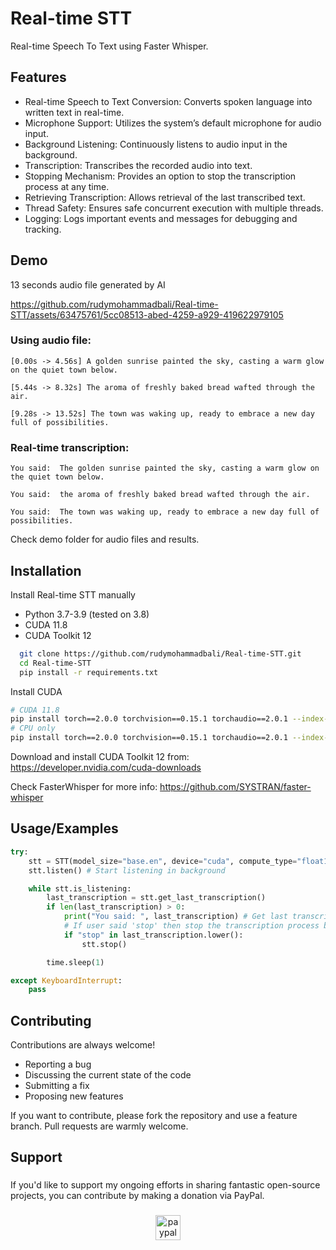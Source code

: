 
# Real-time STT

Real-time Speech To Text using Faster Whisper.




## Features

- Real-time Speech to Text Conversion: Converts spoken language into written text in real-time.
- Microphone Support: Utilizes the system’s default microphone for audio input.
- Background Listening: Continuously listens to audio input in the background.
- Transcription: Transcribes the recorded audio into text.
- Stopping Mechanism: Provides an option to stop the transcription process at any time.
- Retrieving Transcription: Allows retrieval of the last transcribed text.
- Thread Safety: Ensures safe concurrent execution with multiple threads.
- Logging: Logs important events and messages for debugging and tracking.


## Demo
13 seconds audio file generated by AI

https://github.com/rudymohammadbali/Real-time-STT/assets/63475761/5cc08513-abed-4259-a929-419622979105

### Using audio file:
```
[0.00s -> 4.56s] A golden sunrise painted the sky, casting a warm glow on the quiet town below.

[5.44s -> 8.32s] The aroma of freshly baked bread wafted through the air.

[9.28s -> 13.52s] The town was waking up, ready to embrace a new day full of possibilities.
```
### Real-time transcription:
```
You said:  The golden sunrise painted the sky, casting a warm glow on the quiet town below.

You said:  the aroma of freshly baked bread wafted through the air.

You said:  The town was waking up, ready to embrace a new day full of possibilities.
```
Check demo folder for audio files and results.

## Installation

Install Real-time STT manually

- Python 3.7-3.9 (tested on 3.8)
- CUDA 11.8
- CUDA Toolkit 12

```bash
  git clone https://github.com/rudymohammadbali/Real-time-STT.git
  cd Real-time-STT
  pip install -r requirements.txt
```
Install CUDA
```bash
# CUDA 11.8
pip install torch==2.0.0 torchvision==0.15.1 torchaudio==2.0.1 --index-url https://download.pytorch.org/whl/cu118
# CPU only
pip install torch==2.0.0 torchvision==0.15.1 torchaudio==2.0.1 --index-url https://download.pytorch.org/whl/cpu
```

Download and install CUDA Toolkit 12 from: https://developer.nvidia.com/cuda-downloads

Check FasterWhisper for more info: https://github.com/SYSTRAN/faster-whisper
## Usage/Examples

```python
try:
    stt = STT(model_size="base.en", device="cuda", compute_type="float16", language="en", logging_level="INFO")
    stt.listen() # Start listening in background

    while stt.is_listening:
        last_transcription = stt.get_last_transcription()
        if len(last_transcription) > 0:
            print("You said: ", last_transcription) # Get last transcription
            # If user said 'stop' then stop the transcription process by calling stt.stop()
            if "stop" in last_transcription.lower():
                stt.stop()

        time.sleep(1)

except KeyboardInterrupt:
    pass
```


## Contributing

Contributions are always welcome!

- Reporting a bug
- Discussing the current state of the code
- Submitting a fix
- Proposing new features

If you want to contribute, please fork the repository and use a feature branch. Pull requests are warmly welcome.

<h2 align="left">Support</h2>

###

<p align="left">If you'd like to support my ongoing efforts in sharing fantastic open-source projects, you can contribute by making a donation via PayPal.</p>

###

<div align="center">
  <a href="https://www.paypal.com/paypalme/iamironman0" target="_blank">
    <img src="https://img.shields.io/static/v1?message=PayPal&logo=paypal&label=&color=00457C&logoColor=white&labelColor=&style=flat" height="40" alt="paypal logo"  />
  </a>
</div>

###
